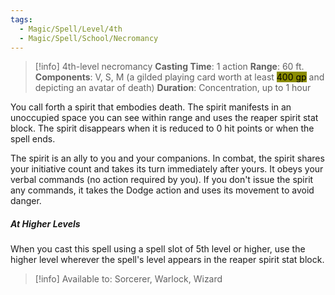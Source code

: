 ```yaml
---
tags:
  - Magic/Spell/Level/4th
  - Magic/Spell/School/Necromancy
---
```

>[!info]
>4th-level necromancy
>**Casting Time**: 1 action
>**Range**: 60 ft.
>**Components**: V, S, M (a gilded playing card worth at least <mark style="background: #8B8C00;">400 gp</mark> and depicting an avatar of death)
>**Duration**: Concentration, up to 1 hour

You call forth a spirit that embodies death. The spirit manifests in an unoccupied space you can see within range and uses the reaper spirit stat block. The spirit disappears when it is reduced to 0 hit points or when the spell ends.

The spirit is an ally to you and your companions. In combat, the spirit shares your initiative count and takes its turn immediately after yours. It obeys your verbal commands (no action required by you). If you don't issue the spirit any commands, it takes the Dodge action and uses its movement to avoid danger.
##### At Higher Levels
When you cast this spell using a spell slot of 5th level or higher, use the higher level wherever the spell's level appears in the reaper spirit stat block.<br>
>[!info] Available to:
>Sorcerer, Warlock, Wizard